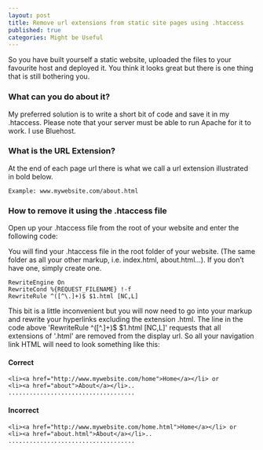 ```yaml
---
layout: post
title: Remove url extensions from static site pages using .htaccess
published: true
categories: Might be Useful
---
```


So you have built yourself a static website, uploaded the files to your favourite host and deployed it. You think it looks great but there is one thing that is still bothering you.


### What can you do about it?
My preferred solution is to write a short bit of code and save it in my .htaccess. Please note that your server must be able to run Apache for it to work. I use Bluehost.


### What is the URL Extension?
At the end of each page url there is what we call a url extension illustrated in bold below.

    Example: www.mywebsite.com/about.html

### How to remove it using the .htaccess file

Open up your .htaccess file from the root of your website and enter the following code:

You will find your .htaccess file in the root folder of your website. (The same folder as all your other markup, i.e. index.html, about.html…). If you don’t have one, simply create one.

    RewriteEngine On
    RewriteCond %{REQUEST_FILENAME} !-f
    RewriteRule ^([^\.]+)$ $1.html [NC,L]

This bit is a little inconvenient but you will now need to go into your markup and rewrite your hyperlinks excluding the extension .html. The line in the code above 'RewriteRule ^([^\.]+)$ $1.html [NC,L]' requests that all extensions of '.html' are removed from the display url. So all your navigation link HTML will need to look something like this:

#### Correct

    <li><a href="http://www.mywebsite.com/home">Home</a></li> or
    <li><a href="about">About</a></li>..
    ....................................

#### Incorrect

    <li><a href="http://www.mywebsite.com/home.html">Home</a></li> or
    <li><a href="about.html">About</a></li>..
    ....................................
